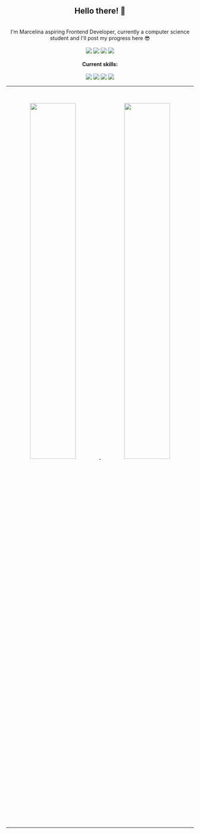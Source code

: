 <div align="center">
  
  ## Hello there! 👾
  <br/>
  I'm Marcelina aspiring Frontend Developer, currently a computer science student and I'll post my progress here 😎
  <br/>
  <br/>
  <img src="https://img.shields.io/badge/Age-18-gold" />
  <img src="https://img.shields.io/badge/Focus-Frontend-mediumpurple" />
  <img src="https://img.shields.io/badge/Lives-Poland 🇵🇱-mediumpurple" />
  <img src="https://img.shields.io/badge/Languages-English, Polish-mediumpurple" />
 <br/><br/>
 <b>Current skills:</b>
 <br/><br/>
 <div align="center">
  <img src="https://img.shields.io/badge/HTML5-E34F26?style=for-the-badge&logo=html5&logoColor=white">
  <img src="https://img.shields.io/badge/CSS3-1572B6?style=for-the-badge&logo=css3&logoColor=white">
  <img src="https://img.shields.io/badge/Windows-017AD7?style=for-the-badge&logo=windows&logoColor=white">
  <img src="https://img.shields.io/badge/Linux-E34F26?style=for-the-badge&logo=linux&logoColor=black">
</div>

---

<br/>
<p align="center">
  <a href="https://github.com/marce7ina">
  <img width="49.5%" src="https://github-readme-stats.vercel.app/api?username=marce7ina&show_icons=true&theme=radical&hide_border=true" />
  <img width="49.5%" src="https://github-readme-streak-stats.herokuapp.com/?user=marce7ina&theme=radical&hide_border=true" />
  </a>
</p>

--- 


